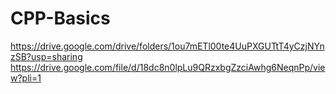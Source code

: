 # CPP-Basics
https://drive.google.com/drive/folders/1ou7mETl00te4UuPXGUTtT4yCzjNYnzSB?usp=sharing
https://drive.google.com/file/d/18dc8n0lpLu9QRzxbgZzciAwhg6NeqnPp/view?pli=1

